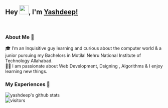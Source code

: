 <!--
**entschluselt/entschluselt** is a ✨ _special_ ✨ repository because its `README.md` (this file) appears on your GitHub profile.

Here are some ideas to get you started:

- 🔭 I’m currently working on ...
- 🌱 I’m currently learning ...
- 👯 I’m looking to collaborate on ...
- 🤔 I’m looking for help with ...
- 💬 Ask me about ...
- 📫 How to reach me: ...
- 😄 Pronouns: ...
- ⚡ Fun fact: ...
-->
## Hey <img src="https://github.com/TheDudeThatCode/TheDudeThatCode/blob/master/Assets/Hi.gif" width="29px">, I'm [Yashdeep!](https://entschluselt.github.io) 



<br />

### About Me 🚀
🎓 I’m an Inquisitive guy learning and curious about the computer world & a junior pursuing my Bachelors in Motilal Nehru National Institute of Technology Allahabad. </br>
👨‍💻  I am passionate about Web Development, Dsigning , Algorithms & I enjoy learning new things. </br>

### My Experiences 🙌


![yashdeep's github stats](https://github-readme-stats.vercel.app/api?username=entschluselt&show_icons=true&hide_border=true)
<br />
![visitors](https://visitor-badge.laobi.icu/badge?page_id=entschluselt.entschluselt)
